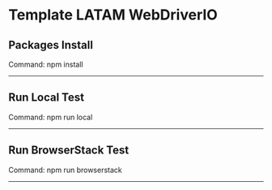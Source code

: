 # Template LATAM WebDriverIO

## Packages Install
Command: npm install
***

## Run Local Test
Command: npm run local
***

## Run BrowserStack Test
Command: npm run browserstack
***

